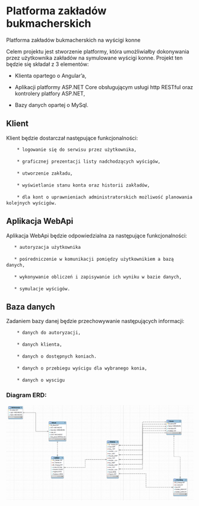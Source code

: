 # Platforma zakładów bukmacherskich
Platforma zakładów bukmacherskich na wyścigi konne

Celem projektu jest stworzenie platformy, która umożliwiałby dokonywania przez użytkownika zakładów na symulowane wyścigi konne. Projekt ten będzie się składał z 3 elementów:

* Klienta opartego o Angular’a,

* Aplikacji platformy ASP.NET Core obsługującym usługi http RESTful oraz kontrolery platfory ASP.NET,

* Bazy danych opartej o MySql.

## Klient

Klient będzie dostarczał następujące funkcjonalności:

        * logowanie się do serwisu przez użytkownika,

        * graficznej prezentacji listy nadchodzących wyścigów,

        * utworzenie zakładu,

        * wyświetlanie stanu konta oraz historii zakładów,

        * dla kont o uprawnieniach administratorskich możliwość planowania kolejnych wyścigów.


## Aplikacja WebApi

Aplikacja WebApi będzie odpowiedzialna za następujące funkcjonalności:

       * autoryzacja użytkownika

       * pośredniczenie w komunikacji pomiędzy użytkownikiem a bazą danych,

       * wykonywanie obliczeń i zapisywanie ich wyniku w bazie danych,

       * symulacje wyścigów.

## Baza danych

Zadaniem bazy danej będzie przechowywanie następujących informacji:

        * danych do autoryzacji,

        * danych klienta,

        * danych o dostępnych koniach.

        * danych o przebiegu wyścigu dla wybranego konia,

        * danych o wyscigu

### Diagram ERD:

![Diagram ERD](https://raw.githubusercontent.com/gilotyna1808/TIU_Projekt/main/Diagram_ERD.png)
